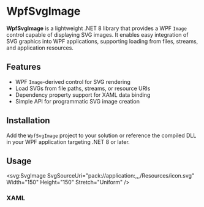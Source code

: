 # WpfSvgImage

**WpfSvgImage** is a lightweight .NET 8 library that provides a WPF `Image` control capable of displaying SVG images. It enables easy integration of SVG graphics into WPF applications, supporting loading from files, streams, and application resources.

## Features

- WPF `Image`-derived control for SVG rendering
- Load SVGs from file paths, streams, or resource URIs
- Dependency property support for XAML data binding
- Simple API for programmatic SVG image creation

## Installation

Add the `WpfSvgImage` project to your solution or reference the compiled DLL in your WPF application targeting .NET 8 or later.

## Usage

<Window x:Class="MainWindow"
        xmlns="http://schemas.microsoft.com/winfx/2006/xaml/presentation"
        xmlns:x="http://schemas.microsoft.com/winfx/2006/xaml"
        xmlns:d="http://schemas.microsoft.com/expression/blend/2008"
        xmlns:mc="http://schemas.openxmlformats.org/markup-compatibility/2006"
        xmlns:svg="clr-namespace:WpfSvgImage;assembly=WpfSvgImage"
        mc:Ignorable="d"
        Title="MainWindow" Height="600" Width="900">
    <Grid>
        <svg:SvgImage SvgSourceUri="pack://application:,,,/Resources/icon.svg" Width="150" Height="150" Stretch="Uniform" />
    </Grid>
</Window>

### XAML

